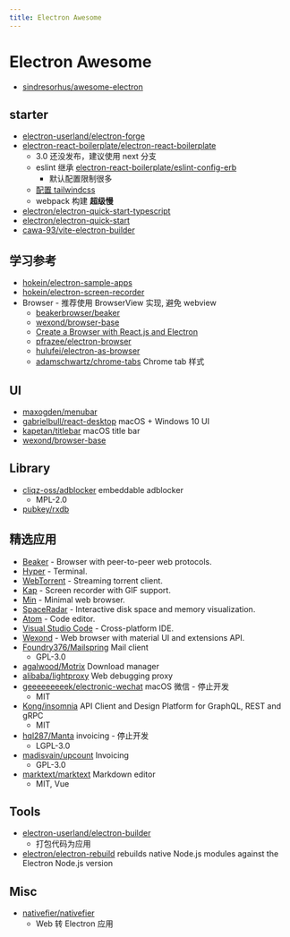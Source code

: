 ```yaml
---
title: Electron Awesome
---
```


# Electron Awesome

- [sindresorhus/awesome-electron](https://github.com/sindresorhus/awesome-electron)

## starter

- [electron-userland/electron-forge](https://github.com/electron-userland/electron-forge)
- [electron-react-boilerplate/electron-react-boilerplate](https://github.com/electron-react-boilerplate/electron-react-boilerplate)
  - 3.0 还没发布，建议使用 next 分支
  - eslint 继承 [electron-react-boilerplate/eslint-config-erb](https://github.com/electron-react-boilerplate/eslint-config-erb)
    - 默认配置限制很多
  - [配置 tailwindcss](https://github.com/electron-react-boilerplate/electron-react-boilerplate/issues/2915#issuecomment-872494555)
  - webpack 构建 **超级慢**
- [electron/electron-quick-start-typescript](https://github.com/electron/electron-quick-start-typescript)
- [electron/electron-quick-start](https://github.com/electron/electron-quick-start)
- [cawa-93/vite-electron-builder](https://github.com/cawa-93/vite-electron-builder)

## 学习参考

- [hokein/electron-sample-apps](https://github.com/hokein/electron-sample-apps)
- [hokein/electron-screen-recorder](https://github.com/hokein/electron-screen-recorder)
- Browser - 推荐使用 BrowserView 实现, 避免 webview
  - [beakerbrowser/beaker](https://github.com/beakerbrowser/beaker)
  - [wexond/browser-base](https://github.com/wexond/browser-base)
  - [Create a Browser with React.js and Electron](https://javascript.plainenglish.io/d75f30b6bcec)
  - [pfrazee/electron-browser](https://github.com/pfrazee/electron-browser)
  - [hulufei/electron-as-browser](https://github.com/hulufei/electron-as-browser)
  - [adamschwartz/chrome-tabs](https://github.com/adamschwartz/chrome-tabs)
    Chrome tab 样式

## UI

- [maxogden/menubar](https://github.com/maxogden/menubar)
- [gabrielbull/react-desktop](https://github.com/gabrielbull/react-desktop)
  macOS + Windows 10 UI
- [kapetan/titlebar](https://github.com/kapetan/titlebar)
  macOS title bar
- [wexond/browser-base](https://github.com/wexond/browser-base)

## Library

- [cliqz-oss/adblocker](https://github.com/cliqz-oss/adblocker)
  embeddable adblocker
  - MPL-2.0
- [pubkey/rxdb](https://github.com/pubkey/rxdb)

## 精选应用

- [Beaker](https://github.com/beakerbrowser/beaker) - Browser with peer-to-peer web protocols.
- [Hyper](https://github.com/zeit/hyper) - Terminal.
- [WebTorrent](https://github.com/feross/webtorrent-app) - Streaming torrent client.
- [Kap](https://github.com/wulkano/kap) - Screen recorder with GIF support.
- [Min](https://github.com/minbrowser/min) - Minimal web browser.
- [SpaceRadar](https://github.com/zz85/space-radar) - Interactive disk space and memory visualization.
- [Atom](https://github.com/atom/atom) - Code editor.
- [Visual Studio Code](https://github.com/Microsoft/vscode) - Cross-platform IDE.
- [Wexond](https://github.com/sential/wexond) - Web browser with material UI and extensions API.
- [Foundry376/Mailspring](https://github.com/Foundry376/Mailspring)
  Mail client
  - GPL-3.0
- [agalwood/Motrix](https://github.com/agalwood/Motrix)
  Download manager
- [alibaba/lightproxy](https://github.com/alibaba/lightproxy)
  Web debugging proxy
- [geeeeeeeeek/electronic-wechat](https://github.com/geeeeeeeeek/electronic-wechat)
  macOS 微信 - 停止开发
  - MIT
- [Kong/insomnia](https://github.com/Kong/insomnia)
  API Client and Design Platform for GraphQL, REST and gRPC
  - MIT
- [hql287/Manta](https://github.com/hql287/Manta)
  invoicing - 停止开发
  - LGPL-3.0
- [madisvain/upcount](https://github.com/madisvain/upcount)
  Invoicing
  - GPL-3.0
- [marktext/marktext](https://github.com/marktext/marktext)
  Markdown editor
  - MIT, Vue

## Tools

- [electron-userland/electron-builder](https://github.com/electron-userland/electron-builder)
  - 打包代码为应用
- [electron/electron-rebuild](https://github.com/electron/electron-rebuild)
  rebuilds native Node.js modules against the Electron Node.js version

## Misc

- [nativefier/nativefier](https://github.com/nativefier/nativefier)
  - Web 转 Electron 应用
